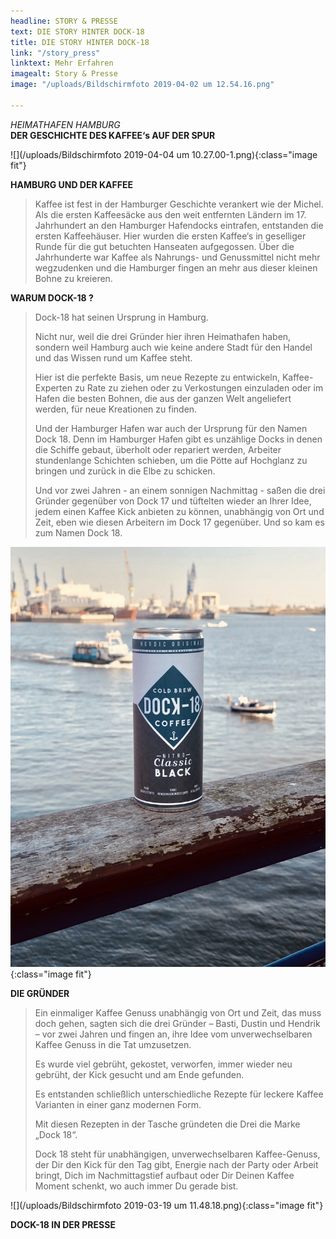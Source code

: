 ```yaml
---
headline: STORY & PRESSE
text: DIE STORY HINTER DOCK-18
title: DIE STORY HINTER DOCK-18
link: "/story_press"
linktext: Mehr Erfahren
imagealt: Story & Presse
image: "/uploads/Bildschirmfoto 2019-04-02 um 12.54.16.png"

---
```

*HEIMATHAFEN HAMBURG*  
**DER GESCHICHTE DES KAFFEE‘s AUF DER SPUR**

![](/uploads/Bildschirmfoto 2019-04-04 um 10.27.00-1.png){:class="image fit"}

**HAMBURG UND DER KAFFEE**

> Kaffee ist fest in der Hamburger Geschichte verankert wie der Michel. Als die ersten Kaffeesäcke aus den weit entfernten Ländern im 17. Jahrhundert an den Hamburger Hafendocks eintrafen, entstanden die ersten Kaffeehäuser. Hier wurden die ersten Kaffee‘s in geselliger Runde für die gut betuchten Hanseaten aufgegossen. Über die Jahrhunderte war Kaffee als Nahrungs- und Genussmittel nicht mehr wegzudenken und die Hamburger fingen an mehr aus dieser kleinen Bohne zu kreieren.

**WARUM DOCK-18 ?**

> Dock-18 hat seinen Ursprung in Hamburg.
>
> Nicht nur, weil die drei Gründer hier ihren Heimathafen haben, sondern weil Hamburg auch wie keine andere Stadt für den Handel und das Wissen rund um Kaffee steht.
>
> Hier ist die perfekte Basis, um neue Rezepte zu entwickeln, Kaffee-Experten zu Rate zu ziehen oder zu Verkostungen einzuladen oder im Hafen die besten Bohnen, die aus der ganzen Welt angeliefert werden, für neue Kreationen zu finden.
>
> Und der Hamburger Hafen war auch der Ursprung für den Namen Dock 18. Denn im Hamburger Hafen gibt es unzählige Docks in denen die Schiffe gebaut, überholt oder repariert werden, Arbeiter stundenlange Schichten schieben, um die Pötte auf Hochglanz zu bringen und zurück in die Elbe zu schicken.
>
> Und vor zwei Jahren - an einem sonnigen Nachmittag - saßen die drei Gründer gegenüber von Dock 17 und tüftelten wieder an Ihrer Idee, jedem einen Kaffee Kick anbieten zu können, unabhängig von Ort und Zeit, eben wie diesen Arbeitern im Dock 17 gegenüber. Und so kam es zum Namen Dock 18.

![](/uploads/d2cb688a-0359-4535-a8b4-df183a4b6d5d.jpg){:class="image fit"}

**DIE GRÜNDER**

> Ein einmaliger Kaffee Genuss unabhängig von Ort und Zeit, das muss doch gehen, sagten sich die drei Gründer – Basti, Dustin und Hendrik – vor zwei Jahren und fingen an, ihre Idee vom unverwechselbaren Kaffee Genuss in die Tat umzusetzen.
>
> Es wurde viel gebrüht, gekostet, verworfen, immer wieder neu gebrüht, der Kick gesucht und am Ende gefunden.
>
> Es entstanden schließlich unterschiedliche Rezepte für leckere Kaffee Varianten in einer ganz modernen Form.
>
> Mit diesen Rezepten in der Tasche gründeten die Drei die Marke „Dock 18“.
>
> Dock 18 steht für unabhängigen, unverwechselbaren Kaffee-Genuss, der Dir den Kick für den Tag gibt, Energie nach der Party oder Arbeit bringt, Dich im Nachmittagstief aufbaut oder Dir Deinen Kaffee Moment schenkt, wo auch immer Du gerade bist.

![](/uploads/Bildschirmfoto 2019-03-19 um 11.48.18.png){:class="image fit"}

**DOCK-18 IN DER PRESSE**